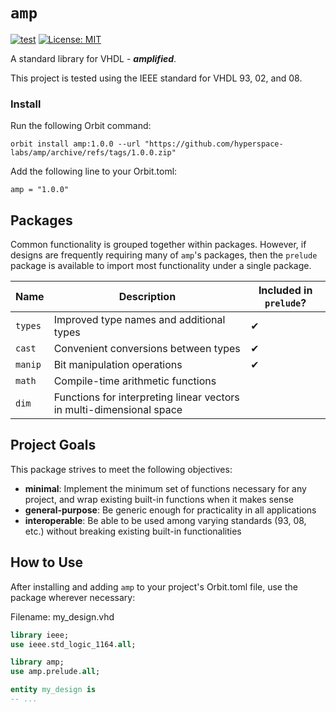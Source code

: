 # `amp`

[![test](https://github.com/hyperspace-labs/amp/actions/workflows/test.yml/badge.svg)](https://github.com/hyperspace-labs/amp/actions/workflows/test.yml) [![License: MIT](https://img.shields.io/badge/License-MIT-yellow.svg)](https://opensource.org/licenses/MIT)

A standard library for VHDL - ___amplified___.

This project is tested using the IEEE standard for VHDL 93, 02, and 08.

### Install

Run the following Orbit command:
```
orbit install amp:1.0.0 --url "https://github.com/hyperspace-labs/amp/archive/refs/tags/1.0.0.zip"
```

Add the following line to your Orbit.toml:
```
amp = "1.0.0"
```

## Packages

Common functionality is grouped together within packages. However, if designs are frequently requiring many of `amp`'s packages, then the `prelude` package is available to import most functionality under a single package.

Name | Description | Included in `prelude`?
-- | -- | --
`types` | Improved type names and additional types | ✔ 
`cast` | Convenient conversions between types | ✔ 
`manip` | Bit manipulation operations | ✔ 
`math` | Compile-time arithmetic functions |
`dim` | Functions for interpreting linear vectors in multi-dimensional space | 

## Project Goals

This package strives to meet the following objectives:
- __minimal__: Implement the minimum set of functions necessary for any project, and wrap existing built-in functions when it makes sense
- __general-purpose__: Be generic enough for practicality in all applications
- __interoperable__: Be able to be used among varying standards (93, 08, etc.) without breaking existing built-in functionalities


## How to Use

After installing and adding `amp` to your project's Orbit.toml file, use the package wherever necessary:

Filename: my_design.vhd
``` vhdl
library ieee;
use ieee.std_logic_1164.all;

library amp;
use amp.prelude.all;

entity my_design is
-- ...
```